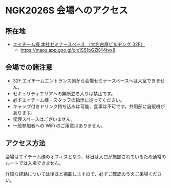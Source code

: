 # NGK2026S 会場へのアクセス

## 所在地

- [エイチーム様 本社セミナースペース （大名古屋ビルヂング 32F）](https://www.a-tm.co.jp/about/outline/#:~:text=%E3%82%A8%E3%82%A4%E3%83%81%E3%83%BC%E3%83%A0%E6%9C%AC%E7%A4%BE)
    - https://maps.app.goo.gl/dix1S51bGZK44tvx8

## 会場での諸注意
* 32F エイチームエントランス側から会場セミナースペースへは入室できません。
* セキュリティエリアへの無断立ち入りは禁止です。
* 必ずエイチーム様・スタッフの指示に従ってください。
* キャップ付きドリンク持ち込みは可能、食事は不可です。共用部に自販機があります。
* 喫煙スペースはございません。
* 一般参加者への WiFi のご用意はありません。

## アクセス方法

会場はエイチーム様のオフィスとなり、休日は入口が施錠されているため通常のルートでは入場できません。

詳細な経路については後ほど掲載しますので、必ずご確認のうえご来場ください。
